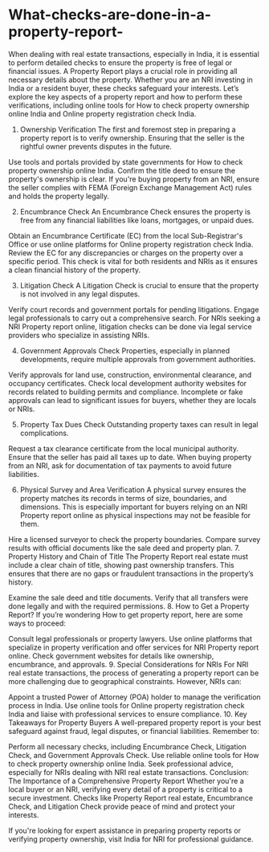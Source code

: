 # What-checks-are-done-in-a-property-report-
When dealing with real estate transactions, especially in India, it is essential to perform detailed checks to ensure the property is free of legal or financial issues. A Property Report plays a crucial role in providing all necessary details about the property. Whether you are an NRI investing in India or a resident buyer, these checks safeguard your interests. Let’s explore the key aspects of a property report and how to perform these verifications, including online tools for How to check property ownership online India and Online property registration check India.

1. Ownership Verification
The first and foremost step in preparing a property report is to verify ownership. Ensuring that the seller is the rightful owner prevents disputes in the future.

Use tools and portals provided by state governments for How to check property ownership online India.
Confirm the title deed to ensure the property's ownership is clear.
If you're buying property from an NRI, ensure the seller complies with FEMA (Foreign Exchange Management Act) rules and holds the property legally.

2. Encumbrance Check
An Encumbrance Check ensures the property is free from any financial liabilities like loans, mortgages, or unpaid dues.

Obtain an Encumbrance Certificate (EC) from the local Sub-Registrar's Office or use online platforms for Online property registration check India.
Review the EC for any discrepancies or charges on the property over a specific period.
This check is vital for both residents and NRIs as it ensures a clean financial history of the property.

3. Litigation Check
A Litigation Check is crucial to ensure that the property is not involved in any legal disputes.

Verify court records and government portals for pending litigations.
Engage legal professionals to carry out a comprehensive search.
For NRIs seeking a NRI Property report online, litigation checks can be done via legal service providers who specialize in assisting NRIs.

4. Government Approvals Check
Properties, especially in planned developments, require multiple approvals from government authorities.

Verify approvals for land use, construction, environmental clearance, and occupancy certificates.
Check local development authority websites for records related to building permits and compliance.
Incomplete or fake approvals can lead to significant issues for buyers, whether they are locals or NRIs.

5. Property Tax Dues Check
Outstanding property taxes can result in legal complications.

Request a tax clearance certificate from the local municipal authority.
Ensure that the seller has paid all taxes up to date.
When buying property from an NRI, ask for documentation of tax payments to avoid future liabilities.

6. Physical Survey and Area Verification
A physical survey ensures the property matches its records in terms of size, boundaries, and dimensions. This is especially important for buyers relying on an NRI Property report online as physical inspections may not be feasible for them.

Hire a licensed surveyor to check the property boundaries.
Compare survey results with official documents like the sale deed and property plan.
7. Property History and Chain of Title
The Property Report real estate must include a clear chain of title, showing past ownership transfers. This ensures that there are no gaps or fraudulent transactions in the property’s history.

Examine the sale deed and title documents.
Verify that all transfers were done legally and with the required permissions.
8. How to Get a Property Report?
If you’re wondering How to get property report, here are some ways to proceed:

Consult legal professionals or property lawyers.
Use online platforms that specialize in property verification and offer services for NRI Property report online.
Check government websites for details like ownership, encumbrance, and approvals.
9. Special Considerations for NRIs
For NRI real estate transactions, the process of generating a property report can be more challenging due to geographical constraints. However, NRIs can:

Appoint a trusted Power of Attorney (POA) holder to manage the verification process in India.
Use online tools for Online property registration check India and liaise with professional services to ensure compliance.
10. Key Takeaways for Property Buyers
A well-prepared property report is your best safeguard against fraud, legal disputes, or financial liabilities. Remember to:

Perform all necessary checks, including Encumbrance Check, Litigation Check, and Government Approvals Check.
Use reliable online tools for How to check property ownership online India.
Seek professional advice, especially for NRIs dealing with NRI real estate transactions.
Conclusion: The Importance of a Comprehensive Property Report
Whether you're a local buyer or an NRI, verifying every detail of a property is critical to a secure investment. Checks like Property Report real estate, Encumbrance Check, and Litigation Check provide peace of mind and protect your interests.

If you're looking for expert assistance in preparing property reports or verifying property ownership, visit India for NRI for professional guidance.

